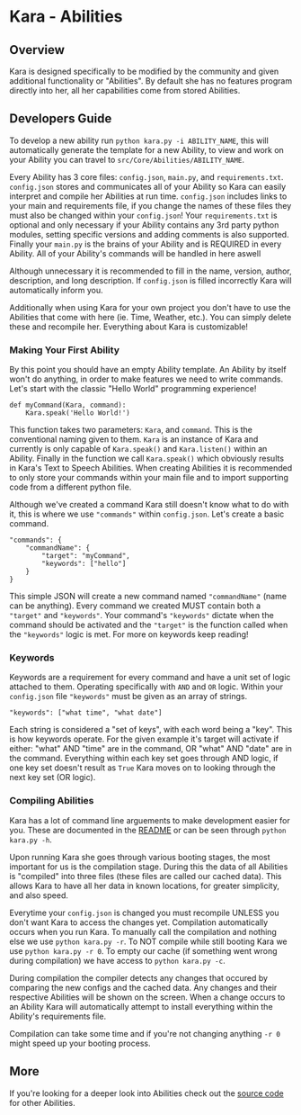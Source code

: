 # Kara - Abilities

## Overview

Kara is designed specifically to be modified by the community and given additional
functionality or "Abilities". By default she has no features program directly into
her, all her capabilities come from stored Abilities.

## Developers Guide

To develop a new ability run `python kara.py -i ABILITY_NAME`, this will
automatically generate the template for a new Ability, to view and work on your
Ability you can travel to `src/Core/Abilities/ABILITY_NAME`.

Every Ability has 3 core files: `config.json`, `main.py`, and `requirements.txt`.
`config.json` stores and communicates all of your Ability so Kara can easily
interpret and compile her Abilities at run time. `config.json` includes links to
your main and requirements file, if you change the names of these files they must
also be changed within your `config.json`! Your `requirements.txt` is optional and
only necessary if your Ability contains any 3rd party python modules, setting specific
versions and adding comments is also supported. Finally your `main.py` is the brains
of your Ability and is REQUIRED in every Ability. All of your Ability's commands
will be handled in here aswell

Although unnecessary it is recommended to fill in the name, version, author,
description, and long description. If `config.json` is filled incorrectly Kara
will automatically inform you.

Additionally when using Kara for your own project you don't have to use the
Abilities that come with here (ie. Time, Weather, etc.). You can simply delete
these and recompile her. Everything about Kara is customizable!

### Making Your First Ability

By this point you should have an empty Ability template. An Ability by itself won't
do anything, in order to make features we need to write commands. Let's start with
the classic "Hello World" programming experience!

```
def myCommand(Kara, command):
    Kara.speak('Hello World!')
```

This function takes two parameters: `Kara`, and `command`. This is the conventional
naming given to them. `Kara` is an instance of Kara and currently is only capable
of `Kara.speak()` and `Kara.listen()` within an Ability. Finally in the function
we call `Kara.speak()` which obviously results in Kara's Text to Speech Abilities.
When creating Abilities it is recommended to only store your commands within your
main file and to import supporting code from a different python file.

Although we've created a command Kara still doesn't know what to do with it, this
is where we use `"commands"` within `config.json`. Let's create a basic command.

```
"commands": {
    "commandName": {
        "target": "myCommand",
        "keywords": ["hello"]
    }
}
```

This simple JSON will create a new command named `"commandName"` (name can
be anything). Every command we created MUST contain both a `"target"` and
`"keywords"`. Your command's `"keywords"` dictate when the command should be
activated and the `"target"` is the function called when the `"keywords"` logic
is met. For more on keywords keep reading!

### Keywords

Keywords are a requirement for every command and have a unit set of logic attached
to them. Operating specifically with `AND` and `OR` logic. Within your `config.json`
file `"keywords"` must be given as an array of strings.

`"keywords": ["what time", "what date"]`

Each string is considered a "set of keys", with each word being a "key". This is
how keywords operate. For the given example it's target will activate if either:
"what" AND "time" are in the command, OR "what" AND "date" are in the command.
Everything within each key set goes through AND logic, if one key set doesn't
result as `True` Kara moves on to looking through the next key set (OR logic).

### Compiling Abilities

Kara has a lot of command line arguements to make development easier for you.
These are documented in the [README](../../../../README.md) or can be seen through
`python kara.py -h`.

Upon running Kara she goes through various booting stages, the most important for
us is the compilation stage. During this the data of all Abilities is "compiled"
into three files (these files are called our cached data). This allows Kara to
have all her data in known locations, for greater simplicity, and also speed.

Everytime your `config.json` is changed you must recompile UNLESS you don't want
Kara to access the changes yet. Compilation automatically occurs when you run
Kara. To manually call the compilation and nothing else we use `python kara.py
-r`. To NOT compile while still booting Kara we use `python kara.py -r 0`. To
empty our cache (if something went wrong during compilation) we have access to
`python kara.py -c`.

During compilation the compiler detects any changes that occured by comparing the
new configs and the cached data. Any changes and their respective Abilities will
be shown on the screen. When a change occurs to an Ability Kara will automatically
attempt to install everything within the Ability's requirements file.

Compilation can take some time and if you're not changing anything `-r 0` might
speed up your booting process.


## More

If you're looking for a deeper look into Abilities check out the
[source code](../../Abilities/) for other Abilities.
